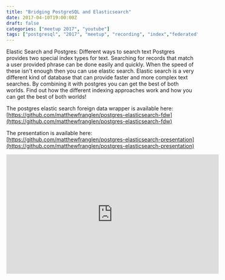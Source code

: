 ```yaml
---
title: "Bridging PostgreSQL and Elasticsearch"
date: 2017-04-10T19:00:00Z
draft: false
categories: ["meetup 2017", "youtube"]
tags: ["postgresql", "2017", "meetup", "recording", "index","federated","elasticsearch"]
---
```


Elastic Search and Postgres: Different ways to search text Postgres provides two special index types for text. 
Searching for records that match a user provided phrase can be done easily and quickly. 
When the speed of these isn't enough then you can use elastic search. 
Elastic search is a very different kind of database that can provide faster and more complex text searches. 
By combining it with postgres you can get the best of both worlds. 
Find out how the different indexing approaches work and how you can get the best of both worlds! 

The postgres elastic search foreign data wrapper is available here: <br/>
[https://github.com/matthewfranglen/postgres-elasticsearch-fdw](https://github.com/matthewfranglen/postgres-elasticsearch-fdw)


The presentation is available here: <br/>
[https://github.com/matthewfranglen/postgres-elasticsearch-presentation](https://github.com/matthewfranglen/postgres-elasticsearch-presentation)


<iframe width="560" height="315" src="https://www.youtube.com/embed/FJ5XFHZ5duo" frameborder="0" allow="autoplay; encrypted-media" allowfullscreen></iframe>

